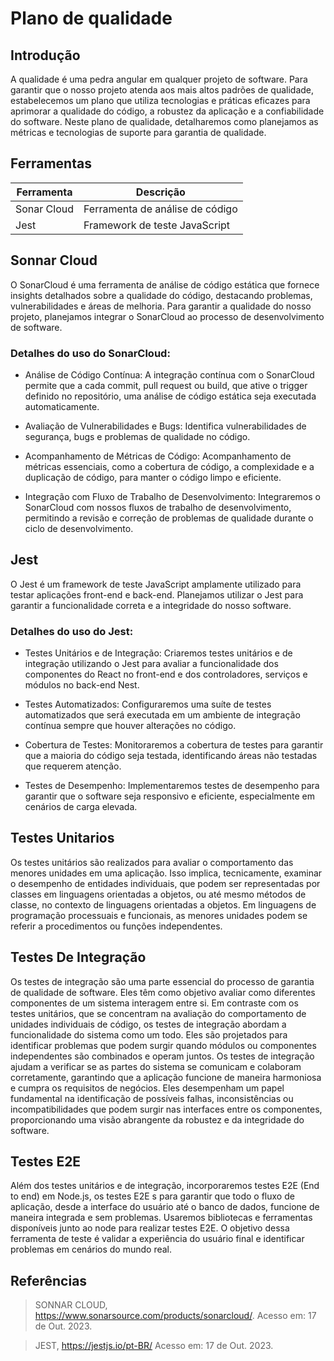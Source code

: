 # Plano de qualidade

## Introdução

A qualidade é uma pedra angular em qualquer projeto de software. Para garantir que o nosso projeto atenda aos mais altos padrões de qualidade, estabelecemos um plano que utiliza tecnologias e práticas eficazes para aprimorar a qualidade do código, a robustez da aplicação e a confiabilidade do software. Neste plano de qualidade, detalharemos como planejamos as métricas e tecnologias de suporte para garantia de qualidade.

## Ferramentas

| Ferramenta  | Descrição                       |
| ----------- | ------------------------------- |
| Sonar Cloud | Ferramenta de análise de código |
| Jest        | Framework de teste JavaScript   |

## Sonnar Cloud

O SonarCloud é uma ferramenta de análise de código estática que fornece insights detalhados sobre a qualidade do código, destacando problemas, vulnerabilidades e áreas de melhoria. Para garantir a qualidade do nosso projeto, planejamos integrar o SonarCloud ao processo de desenvolvimento de software.

### Detalhes do uso do SonarCloud:

- Análise de Código Contínua: A integração contínua com o SonarCloud permite que a cada commit, pull request ou build, que ative o trigger definido no repositório, uma análise de código estática seja executada automaticamente.

- Avaliação de Vulnerabilidades e Bugs: Identifica vulnerabilidades de segurança, bugs e problemas de qualidade no código.

- Acompanhamento de Métricas de Código: Acompanhamento de métricas essenciais, como a cobertura de código, a complexidade e a duplicação de código, para manter o código limpo e eficiente.

- Integração com Fluxo de Trabalho de Desenvolvimento: Integraremos o SonarCloud com nossos fluxos de trabalho de desenvolvimento, permitindo a revisão e correção de problemas de qualidade durante o ciclo de desenvolvimento.

## Jest

O Jest é um framework de teste JavaScript amplamente utilizado para testar aplicações front-end e back-end. Planejamos utilizar o Jest para garantir a funcionalidade correta e a integridade do nosso software.

### Detalhes do uso do Jest:

- Testes Unitários e de Integração: Criaremos testes unitários e de integração utilizando o Jest para avaliar a funcionalidade dos componentes do React no front-end e dos controladores, serviços e módulos no back-end Nest.

- Testes Automatizados: Configuraremos uma suíte de testes automatizados que será executada em um ambiente de integração contínua sempre que houver alterações no código.

- Cobertura de Testes: Monitoraremos a cobertura de testes para garantir que a maioria do código seja testada, identificando áreas não testadas que requerem atenção.

- Testes de Desempenho: Implementaremos testes de desempenho para garantir que o software seja responsivo e eficiente, especialmente em cenários de carga elevada.


## Testes Unitarios

Os testes unitários são realizados para avaliar o comportamento das menores unidades em uma aplicação. Isso implica, tecnicamente, examinar o desempenho de entidades individuais, que podem ser representadas por classes em linguagens orientadas a objetos, ou até mesmo métodos de classe, no contexto de linguagens orientadas a objetos. Em linguagens de programação processuais e funcionais, as menores unidades podem se referir a procedimentos ou funções independentes.

## Testes De Integração

Os testes de integração são uma parte essencial do processo de garantia de qualidade de software. Eles têm como objetivo avaliar como diferentes componentes de um sistema interagem entre si. Em contraste com os testes unitários, que se concentram na avaliação do comportamento de unidades individuais de código, os testes de integração abordam a funcionalidade do sistema como um todo. Eles são projetados para identificar problemas que podem surgir quando módulos ou componentes independentes são combinados e operam juntos. Os testes de integração ajudam a verificar se as partes do sistema se comunicam e colaboram corretamente, garantindo que a aplicação funcione de maneira harmoniosa e cumpra os requisitos de negócios. Eles desempenham um papel fundamental na identificação de possíveis falhas, inconsistências ou incompatibilidades que podem surgir nas interfaces entre os componentes, proporcionando uma visão abrangente da robustez e da integridade do software.

## Testes E2E

Além dos testes unitários e de integração, incorporaremos testes E2E (End to end) em Node.js, os testes E2E s para garantir que todo o fluxo de aplicação, desde a interface do usuário até o banco de dados, funcione de maneira integrada e sem problemas. Usaremos bibliotecas e ferramentas disponíveis junto ao node para realizar testes E2E. O objetivo dessa ferramenta de teste é validar a experiência do usuário final e identificar problemas em cenários do mundo real.

## Referências

> SONNAR CLOUD, <https://www.sonarsource.com/products/sonarcloud/>. Acesso em: 17 de Out. 2023.

> JEST, <https://jestjs.io/pt-BR/> Acesso em: 17 de Out. 2023.
